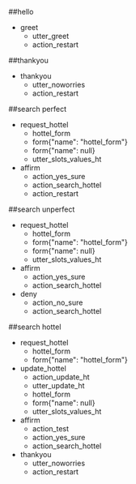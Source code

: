 ##hello
* greet
	- utter_greet
	- action_restart

##thankyou
* thankyou
    - utter_noworries
    - action_restart

##search perfect
* request_hottel
    - hottel_form
    - form{"name": "hottel_form"}
    - form{"name": null}    
    - utter_slots_values_ht
* affirm    
    - action_yes_sure
    - action_search_hottel 
    - action_restart

##search unperfect
* request_hottel
    - hottel_form
    - form{"name": "hottel_form"}
    - form{"name": null}    
    - utter_slots_values_ht
* affirm    
    - action_yes_sure
    - action_search_hottel
* deny 
    - action_no_sure
    - action_search_hottel 

##search hottel
* request_hottel
    - hottel_form
    - form{"name": "hottel_form"}
* update_hottel
    - action_update_ht
    - utter_update_ht
    - hottel_form
    - form{"name": null}    
    - utter_slots_values_ht
* affirm
    - action_test    
    - action_yes_sure
    - action_search_hottel    
* thankyou
    - utter_noworries
    - action_restart  




